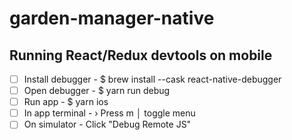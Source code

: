 # garden-manager-native

## Running React/Redux devtools on mobile
- [ ] Install debugger - $ brew install --cask react-native-debugger
- [ ] Open debugger - $ yarn run debug
- [ ] Run app - $ yarn ios
- [ ] In app terminal - › Press m │ toggle menu
- [ ] On simulator - Click "Debug Remote JS"